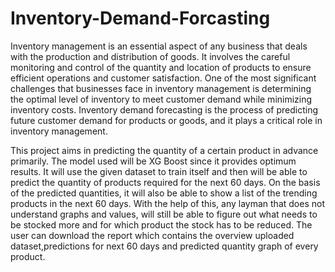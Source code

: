 # Inventory-Demand-Forcasting

Inventory management is an essential aspect of any business that deals with the
production and distribution of goods. It involves the careful monitoring and control
of the quantity and location of products to ensure efficient operations and customer
satisfaction. One of the most significant challenges that businesses face in inventory
management is determining the optimal level of inventory to meet customer demand 
while minimizing inventory costs. Inventory demand forecasting is the process of predicting future customer demand for products or goods, and it plays a critical role in
inventory management.

This project aims in predicting the quantity of a certain product in advance primarily. The model used will be XG Boost since it provides optimum results. It will use the
given dataset to train itself and then will be able to predict the quantity of products
required for the next 60 days.
On the basis of the predicted quantities, it will also be able to show a list of the
trending products in the next 60 days. With the help of this, any layman that does not
understand graphs and values, will still be able to figure out what needs to be stocked
more and for which product the stock has to be reduced. The user can download the
report which contains the overview uploaded dataset,predictions for next 60 days and
predicted quantity graph of every product.

